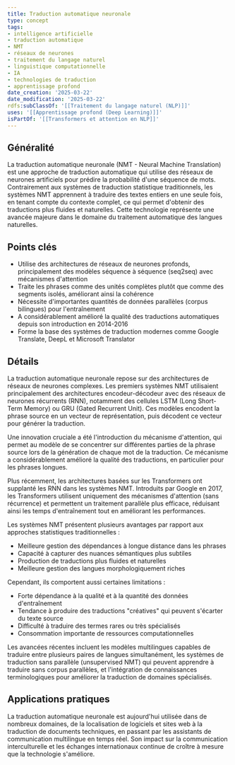 ```yaml
---
title: Traduction automatique neuronale
type: concept
tags:
- intelligence artificielle
- traduction automatique
- NMT
- réseaux de neurones
- traitement du langage naturel
- linguistique computationnelle
- IA
- technologies de traduction
- apprentissage profond
date_creation: '2025-03-22'
date_modification: '2025-03-22'
rdfs:subClassOf: '[[Traitement du langage naturel (NLP)]]'
uses: '[[Apprentissage profond (Deep Learning)]]'
isPartOf: '[[Transformers et attention en NLP]]'
---
```


## Généralité

La traduction automatique neuronale (NMT - Neural Machine Translation) est une approche de traduction automatique qui utilise des réseaux de neurones artificiels pour prédire la probabilité d'une séquence de mots. Contrairement aux systèmes de traduction statistique traditionnels, les systèmes NMT apprennent à traduire des textes entiers en une seule fois, en tenant compte du contexte complet, ce qui permet d'obtenir des traductions plus fluides et naturelles. Cette technologie représente une avancée majeure dans le domaine du traitement automatique des langues naturelles.

## Points clés

- Utilise des architectures de réseaux de neurones profonds, principalement des modèles séquence à séquence (seq2seq) avec mécanismes d'attention
- Traite les phrases comme des unités complètes plutôt que comme des segments isolés, améliorant ainsi la cohérence
- Nécessite d'importantes quantités de données parallèles (corpus bilingues) pour l'entraînement
- A considérablement amélioré la qualité des traductions automatiques depuis son introduction en 2014-2016
- Forme la base des systèmes de traduction modernes comme Google Translate, DeepL et Microsoft Translator

## Détails

La traduction automatique neuronale repose sur des architectures de réseaux de neurones complexes. Les premiers systèmes NMT utilisaient principalement des architectures encodeur-décodeur avec des réseaux de neurones récurrents (RNN), notamment des cellules LSTM (Long Short-Term Memory) ou GRU (Gated Recurrent Unit). Ces modèles encodent la phrase source en un vecteur de représentation, puis décodent ce vecteur pour générer la traduction.

Une innovation cruciale a été l'introduction du mécanisme d'attention, qui permet au modèle de se concentrer sur différentes parties de la phrase source lors de la génération de chaque mot de la traduction. Ce mécanisme a considérablement amélioré la qualité des traductions, en particulier pour les phrases longues.

Plus récemment, les architectures basées sur les Transformers ont supplanté les RNN dans les systèmes NMT. Introduits par Google en 2017, les Transformers utilisent uniquement des mécanismes d'attention (sans récurrence) et permettent un traitement parallèle plus efficace, réduisant ainsi les temps d'entraînement tout en améliorant les performances.

Les systèmes NMT présentent plusieurs avantages par rapport aux approches statistiques traditionnelles :
- Meilleure gestion des dépendances à longue distance dans les phrases
- Capacité à capturer des nuances sémantiques plus subtiles
- Production de traductions plus fluides et naturelles
- Meilleure gestion des langues morphologiquement riches

Cependant, ils comportent aussi certaines limitations :
- Forte dépendance à la qualité et à la quantité des données d'entraînement
- Tendance à produire des traductions "créatives" qui peuvent s'écarter du texte source
- Difficulté à traduire des termes rares ou très spécialisés
- Consommation importante de ressources computationnelles

Les avancées récentes incluent les modèles multilingues capables de traduire entre plusieurs paires de langues simultanément, les systèmes de traduction sans parallèle (unsupervised NMT) qui peuvent apprendre à traduire sans corpus parallèles, et l'intégration de connaissances terminologiques pour améliorer la traduction de domaines spécialisés.

## Applications pratiques

La traduction automatique neuronale est aujourd'hui utilisée dans de nombreux domaines, de la localisation de logiciels et sites web à la traduction de documents techniques, en passant par les assistants de communication multilingue en temps réel. Son impact sur la communication interculturelle et les échanges internationaux continue de croître à mesure que la technologie s'améliore.